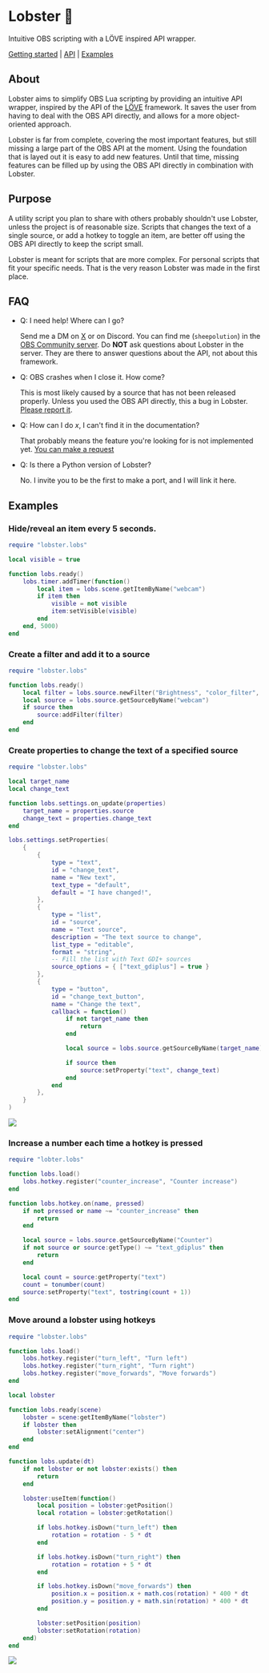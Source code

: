 # Lobster 🦞

Intuitive OBS scripting with a LÖVE inspired API wrapper.

[Getting started](doc/getting_started.md) | [API](doc/api.md) | [Examples](#examples)

## About
Lobster aims to simplify OBS Lua scripting by providing an intuitive API wrapper, inspired by the API of the [LÖVE](https://github.com/love2d/love/) framework. It saves the user from having to deal with the OBS API directly, and allows for a more object-oriented approach.

Lobster is far from complete, covering the most important features, but still missing a large part of the OBS API at the moment. Using the foundation that is layed out it is easy to add new features. Until that time, missing features can be filled up by using the OBS API directly in combination with Lobster.

## Purpose

A utility script you plan to share with others probably shouldn't use Lobster, unless the project is of reasonable size. Scripts that changes the text of a single source,  or add a hotkey to toggle an item, are better off using the OBS API directly to keep the script small.

Lobster is meant for scripts that are more complex. For personal scripts that fit your specific needs. That is the very reason Lobster was made in the first place.

## FAQ

* Q: I need help! Where can I go?

    Send me a DM on [X](https://x.com/sheepolution) or on Discord. You can find me (`sheepolution`) in the [OBS Community server](https://discord.com/invite/obsproject). Do **NOT** ask questions about Lobster in the server. They are there to answer questions about the API, not about this framework.

* Q: OBS crashes when I close it. How come?

    This is most likely caused by a source that has not been released properly. Unless you used the OBS API directly, this a bug in Lobster. [Please report it](https://github.com/Sheepolution/lobster/issues).

* Q: How can I do *x*, I can't find it in the documentation?

    That probably means the feature you're looking for is not implemented yet. [You can make a request](https://github.com/Sheepolution/lobster/issues)

* Q: Is there a Python version of Lobster?

    No. I invite you to be the first to make a port, and I will link it here.

## Examples

### Hide/reveal an item every 5 seconds.
```lua
require "lobster.lobs"

local visible = true

function lobs.ready()
    lobs.timer.addTimer(function()
        local item = lobs.scene.getItemByName("webcam")
        if item then
            visible = not visible
            item:setVisible(visible)
        end
    end, 5000)
end
```

### Create a filter and add it to a source
```lua
require "lobster.lobs"

function lobs.ready()
    local filter = lobs.source.newFilter("Brightness", "color_filter", { brightness = 0.1 })
    local source = lobs.source.getSourceByName("webcam")
    if source then
        source:addFilter(filter)
    end
end
```

### Create properties to change the text of a specified source
```lua
require "lobster.lobs"

local target_name
local change_text

function lobs.settings.on_update(properties)
    target_name = properties.source
    change_text = properties.change_text
end

lobs.settings.setProperties(
    {
        {
            type = "text",
            id = "change_text",
            name = "New text",
            text_type = "default",
            default = "I have changed!",
        },
        {
            type = "list",
            id = "source",
            name = "Text source",
            description = "The text source to change",
            list_type = "editable",
            format = "string",
            -- Fill the list with Text GDI+ sources
            source_options = { ["text_gdiplus"] = true }
        },
        {
            type = "button",
            id = "change_text_button",
            name = "Change the text",
            callback = function()
                if not target_name then
                    return
                end

                local source = lobs.source.getSourceByName(target_name)

                if source then
                    source:setProperty("text", change_text)
                end
            end
        },
    }
)
```
![](images/change_text.gif)

### Increase a number each time a hotkey is pressed
```lua
require "lobter.lobs"

function lobs.load()
    lobs.hotkey.register("counter_increase", "Counter increase")
end

function lobs.hotkey.on(name, pressed)
    if not pressed or name ~= "counter_increase" then
        return
    end

    local source = lobs.source.getSourceByName("Counter")
    if not source or source:getType() ~= "text_gdiplus" then
        return
    end

    local count = source:getProperty("text")
    count = tonumber(count)
    source:setProperty("text", tostring(count + 1))
end
```

### Move around a lobster using hotkeys

```lua
require "lobster.lobs"

function lobs.load()
    lobs.hotkey.register("turn_left", "Turn left")
    lobs.hotkey.register("turn_right", "Turn right")
    lobs.hotkey.register("move_forwards", "Move forwards")
end

local lobster

function lobs.ready(scene)
    lobster = scene:getItemByName("lobster")
    if lobster then
        lobster:setAlignment("center")
    end
end

function lobs.update(dt)
    if not lobster or not lobster:exists() then
        return
    end

    lobster:useItem(function()
        local position = lobster:getPosition()
        local rotation = lobster:getRotation()

        if lobs.hotkey.isDown("turn_left") then
            rotation = rotation - 5 * dt
        end

        if lobs.hotkey.isDown("turn_right") then
            rotation = rotation + 5 * dt
        end

        if lobs.hotkey.isDown("move_forwards") then
            position.x = position.x + math.cos(rotation) * 400 * dt
            position.y = position.y + math.sin(rotation) * 400 * dt
        end

        lobster:setPosition(position)
        lobster:setRotation(rotation)
    end)
end
```
![](images/lobster.gif)